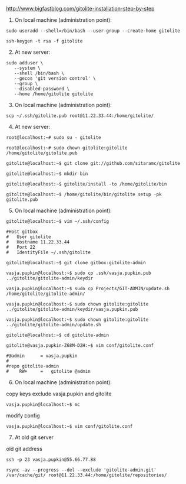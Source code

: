 http://www.bigfastblog.com/gitolite-installation-step-by-step

1) On local machine (administration point):

```
sudo useradd --shell=/bin/bash --user-group --create-home gitolite

ssh-keygen -t rsa -f gitolite
```

2) At new server:

```
sudo adduser \
   --system \
   --shell /bin/bash \
   --gecos 'git version control' \
   --group \
   --disabled-password \
   --home /home/gitolite gitolite
```

3) On local machine (administration point):

```
scp ~/.ssh/gitolite.pub root@11.22.33.44:/home/gitolite/
```

4) At new server:

```
root@localhost:~# sudo su - gitolite

root@localhost:~# sudo chown gitolite:gitolite /home/gitolite/gitolite.pub

gitolite@localhost:~$ git clone git://github.com/sitaramc/gitolite

gitolite@localhost:~$ mkdir bin

gitolite@localhost:~$ gitolite/install -to /home/gitolite/bin

gitolite@localhost:~$ /home/gitolite/bin/gitolite setup -pk gitolite.pub
```

5) On local machine (administration point):

```
gitolite@localhost:~$ vim ~/.ssh/config
```

```
#Host gitbox
#   User gitolite
#   Hostname 11.22.33.44
#   Port 22
#   IdentityFile ~/.ssh/gitolite
```

```
gitolite@localhost:~$ git clone gitbox:gitolite-admin

vasja.pupkin@localhost:~$ sudo cp .ssh/vasja.pupkin.pub ../gitolite/gitolite-admin/keydir

vasja.pupkin@localhost:~$ sudo cp Projects/GIT-ADMIN/update.sh /home/gitolite/gitolite-admin/

vasja.pupkin@localhost:~$ sudo chown gitolite:gitolite ../gitolite/gitolite-admin/keydir/vasja.pupkin.pub

vasja.pupkin@localhost:~$ sudo chown gitolite:gitolite ../gitolite/gitolite-admin/update.sh

gitolite@localhost:~$ cd gitolite-admin

gitolite@vasja.pupkin-Z68M-D2H:~$ vim conf/gitolite.conf
```

```
#@admin      = vasja.pupkin
#
#repo gitolite-admin
#    RW+     =   gitolite @admin
```

6) On local machine (administration point):

copy keys exclude vasja.pupkin and gitolite

```
vasja.pupkin@localhost:~$ mc
```

modify config

```
vasja.pupkin@localhost:~$ vim conf/gitolite.conf
```

7) At old git server


old git address

```
ssh -p 23 vasja.pupkin@55.66.77.88
```

```
rsync -av --progress --del --exclude 'gitolite-admin.git'  /var/cache/git/ root@11.22.33.44:/home/gitolite/repositories/
```
